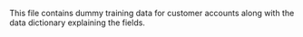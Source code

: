 This file contains dummy training data for customer accounts along with the data dictionary explaining the fields.
